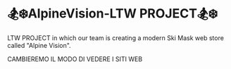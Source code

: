# 🏂❄️AlpineVision-LTW PROJECT🏂❄️
LTW PROJECT in which our team is creating a modern Ski Mask web store  called "Alpine Vision".

CAMBIEREMO IL MODO DI VEDERE I SITI WEB


